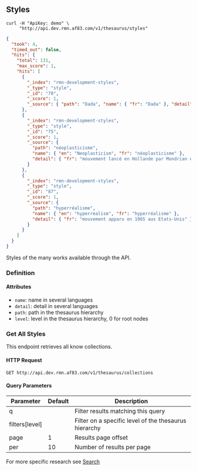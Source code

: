 ## Styles

```shell
curl -H "ApiKey: demo" \
     "http://api.dev.rmn.af83.com/v1/thesaurus/styles"
```

```json
{
  "took": 4,
  "timed_out": false,
  "hits": {
    "total": 131,
    "max_score": 1,
    "hits": [
      {
        "_index": "rmn-development-styles",
        "_type": "style",
        "_id": "70",
        "_score": 1,
        "_source": { "path": "Dada", "name": { "fr": "Dada" }, "detail": { } }
      },
      {
        "_index": "rmn-development-styles",
        "_type": "style",
        "_id": "75",
        "_score": 1,
        "_source": {
          "path": "néoplasticisme",
          "name": { "en": "Neoplasticism", "fr": "néoplasticisme" },
          "detail": { "fr": "mouvement lancé en Hollande par Mondrian en 1917" }
        }
      },
      {
        "_index": "rmn-development-styles",
        "_type": "style",
        "_id": "87",
        "_score": 1,
        "_source": {
          "path": "hyperréalisme",
          "name": { "en": "hyperrealism", "fr": "hyperréalisme" },
          "detail": { "fr": "mouvement apparu en 1965 aux Etats-Unis" }
        }
      }
    ]
  }
}
```

Styles of the many works available through the API.

### Definition

#### Attributes

* `name`: name in several languages
* `detail`: detail in several languages
* `path`: path in the thesaurus hierarchy
* `level`: level in the thesaurus hierarchy, 0 for root nodes

### Get All Styles

This endpoint retrieves all know collections.

#### HTTP Request

`GET http://api.dev.rmn.af83.com/v1/thesaurus/collections`

#### Query Parameters

Parameter              | Default  | Description
---------              | -------  | -----------
q                      |          | Filter results matching this query
filters[level]         |          | Filter on a specific level of the thesaurus hierarchy
page                   | 1        | Results page offset
per                    | 10       | Number of results per page

For more specific research see [Search](/?shell#search)
